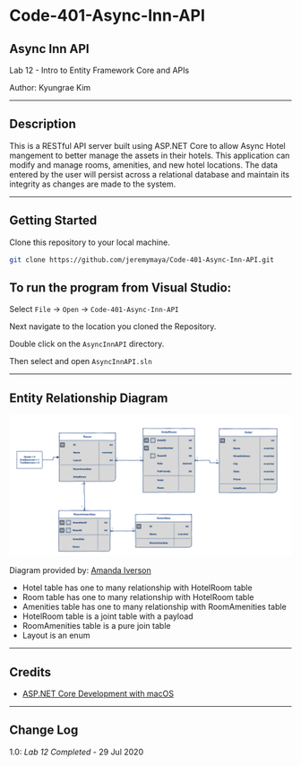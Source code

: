 # Code-401-Async-Inn-API

## Async Inn API

Lab 12 - Intro to Entity Framework Core and APIs

Author: Kyungrae Kim

----

## Description

This is a RESTful API server built using ASP.NET Core to allow Async Hotel mangement to better manage the assets in their hotels. This application can modify and manage rooms, amenities, and new hotel locations. The data entered by the user will persist across a relational database and maintain its integrity as changes are made to the system.

----

## Getting Started

Clone this repository to your local machine.

```bash
git clone https://github.com/jeremymaya/Code-401-Async-Inn-API.git
```

## To run the program from Visual Studio:

Select ```File``` -> ```Open``` -> ```Code-401-Async-Inn-API```

Next navigate to the location you cloned the Repository.

Double click on the ```AsyncInnAPI``` directory.

Then select and open ```AsyncInnAPI.sln```

----

## Entity Relationship Diagram

![Entity Relationship Diagram](Assets/ERD.png)

Diagram provided by: [Amanda Iverson](https://github.com/Aiverson1011)

* Hotel table has one to many relationship with HotelRoom table
* Room table has one to many relationship with HotelRoom table
* Amenities table has one to many relationship with RoomAmenities table
* HotelRoom table is a joint table with a payload
* RoomAmenities table is a pure join table
* Layout is an enum

----

## Credits

* [ASP.NET Core Development with macOS](https://gist.github.com/jeremymaya/a36c1de8220d76beca85a2804a2cecc4)

----

## Change Log

1.0: *Lab 12 Completed* - 29 Jul 2020
